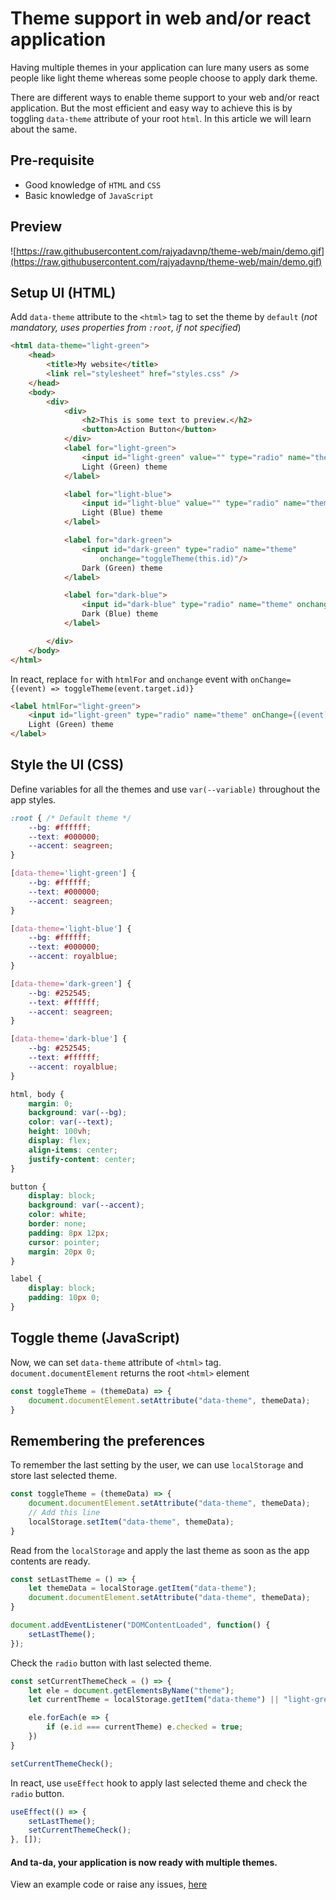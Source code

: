 # Theme support in web and/or react application
Having multiple themes in your application can lure many users as some people like light theme whereas some people choose to apply dark theme.

There are different ways to enable theme support to your web and/or react application. But the most efficient and easy way to achieve this is by toggling `data-theme` attribute of your root `html`. In this article we will learn about the same.

## Pre-requisite
* Good knowledge of `HTML` and `CSS`
* Basic knowledge of `JavaScript`

## Preview
![https://raw.githubusercontent.com/rajyadavnp/theme-web/main/demo.gif](https://raw.githubusercontent.com/rajyadavnp/theme-web/main/demo.gif)

##  Setup UI (HTML)
Add `data-theme` attribute to the `<html>` tag to set the theme by `default` (_not mandatory, uses properties from `:root`, if not specified_)
```html
<html data-theme="light-green">
    <head>
        <title>My website</title>
        <link rel="stylesheet" href="styles.css" />
    </head>
    <body>
        <div>
            <div>
                <h2>This is some text to preview.</h2>
                <button>Action Button</button>
            </div>
            <label for="light-green">
                <input id="light-green" value="" type="radio" name="theme" onchange="toggleTheme(this.id)"/>
                Light (Green) theme
            </label>

            <label for="light-blue">
                <input id="light-blue" value="" type="radio" name="theme" onchange="toggleTheme(this.id)"/>
                Light (Blue) theme
            </label>

            <label for="dark-green">
                <input id="dark-green" type="radio" name="theme"
                    onchange="toggleTheme(this.id)"/>
                Dark (Green) theme
            </label>

            <label for="dark-blue">
                <input id="dark-blue" type="radio" name="theme" onchange="toggleTheme(this.id)"/>
                Dark (Blue) theme
            </label>

        </div>
    </body>
</html>
```
In react, replace  `for` with `htmlFor` and `onchange` event with `onChange={(event) => toggleTheme(event.target.id)}`
```html
<label htmlFor="light-green">
    <input id="light-green" type="radio" name="theme" onChange={(event) => toggleTheme(event.target.id)}/>
    Light (Green) theme
</label>

```

## Style the UI (CSS)
Define variables for all the themes and use `var(--variable)` throughout the app styles.
```css
:root { /* Default theme */
    --bg: #ffffff;
    --text: #000000;
    --accent: seagreen;
}

[data-theme='light-green'] {
    --bg: #ffffff;
    --text: #000000;
    --accent: seagreen;
}

[data-theme='light-blue'] {
    --bg: #ffffff;
    --text: #000000;
    --accent: royalblue;
}

[data-theme='dark-green'] {
    --bg: #252545;
    --text: #ffffff;
    --accent: seagreen;
}

[data-theme='dark-blue'] {
    --bg: #252545;
    --text: #ffffff;
    --accent: royalblue;
}

html, body {
    margin: 0;
    background: var(--bg);
    color: var(--text);
    height: 100vh;
    display: flex;
    align-items: center;
    justify-content: center;
}

button {
    display: block;
    background: var(--accent);
    color: white;
    border: none;
    padding: 8px 12px;
    cursor: pointer;
    margin: 20px 0;
}

label {
    display: block;
    padding: 10px 0;
}
```

## Toggle theme (JavaScript)
Now, we can set `data-theme` attribute of `<html>` tag. `document.documentElement` returns the root `<html>` element
```javascript
const toggleTheme = (themeData) => {
    document.documentElement.setAttribute("data-theme", themeData);
}
```

## Remembering the preferences
To remember the last setting by the user, we can use `localStorage` and store last selected theme.
```javascript
const toggleTheme = (themeData) => {
    document.documentElement.setAttribute("data-theme", themeData);
    // Add this line
    localStorage.setItem("data-theme", themeData);
}
```
Read from the `localStorage` and apply the last theme as soon as the app contents are ready.
```javascript
const setLastTheme = () => {
    let themeData = localStorage.getItem("data-theme");
    document.documentElement.setAttribute("data-theme", themeData);
}

document.addEventListener("DOMContentLoaded", function() {
    setLastTheme(); 
});
```

Check the `radio` button with last selected theme.
```javascript
const setCurrentThemeCheck = () => {
    let ele = document.getElementsByName("theme");
    let currentTheme = localStorage.getItem("data-theme") || "light-green";

    ele.forEach(e => {
        if (e.id === currentTheme) e.checked = true;
    })
}

setCurrentThemeCheck();

```
In react, use `useEffect` hook to apply last selected theme and check the  `radio` button.
```javascript
useEffect(() => {
    setLastTheme();
    setCurrentThemeCheck();
}, []);
```

#### And ta-da, your application is now ready with multiple themes.

View an example code or raise any issues, [here](https://github.com/rajyadavnp/theme-web)